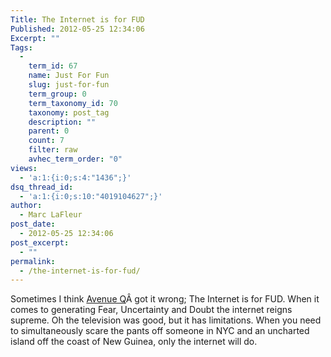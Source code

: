 ```yaml
---
Title: The Internet is for FUD
Published: 2012-05-25 12:34:06
Excerpt: ""
Tags:
  - 
    term_id: 67
    name: Just For Fun
    slug: just-for-fun
    term_group: 0
    term_taxonomy_id: 70
    taxonomy: post_tag
    description: ""
    parent: 0
    count: 7
    filter: raw
    avhec_term_order: "0"
views:
  - 'a:1:{i:0;s:4:"1436";}'
dsq_thread_id:
  - 'a:1:{i:0;s:10:"4019104627";}'
author:
  - Marc LaFleur
post_date:
  - 2012-05-25 12:34:06
post_excerpt:
  - ""
permalink:
  - /the-internet-is-for-fud/
---
```

Sometimes I think <a href="http://en.wikipedia.org/wiki/Avenue_Q#Musical_numbers" target="_blank">Avenue Q</a>Â got it wrong; The Internet is for FUD. When it comes to generating Fear, Uncertainty and Doubt the internet reigns supreme. Oh the television was good, but it has limitations. When you need to simultaneously scare the pants off someone in NYC and an uncharted island off the coast of New Guinea, only the internet will do.